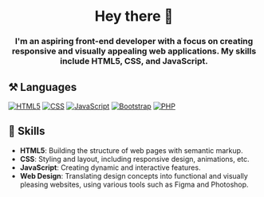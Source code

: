 <h1 align="center">Hey there 👋</h1>
<h3 align="center">I'm an aspiring front-end developer with a focus on creating responsive and visually appealing web applications. My skills include HTML5, CSS, and JavaScript.</h3>

<h2>⚒️ Languages</h2>

[![HTML5](https://img.shields.io/badge/HTML5-E34F26?style=for-the-badge&logo=html5&logoColor=white)](https://developer.mozilla.org/en-US/docs/Web/Guide/HTML/HTML5)
[![CSS](https://img.shields.io/badge/CSS-1572B6?style=for-the-badge&logo=css3&logoColor=white)](https://developer.mozilla.org/en-US/docs/Web/CSS)
[![JavaScript](https://img.shields.io/badge/JavaScript-F7DF1E?style=for-the-badge&logo=javascript&logoColor=black)](https://developer.mozilla.org/en-US/docs/Web/JavaScript)
[![Bootstrap](https://img.shields.io/badge/Bootstrap-984aff?style=for-the-badge&logo=bootstrap&logoColor=white)](https://developer.mozilla.org/en-US/docs/Web/JavaScript)
[![PHP](https://img.shields.io/badge/Php-984aff?style=for-the-badge&logo=php&logoColor=blue)](https://developer.mozilla.org/en-US/docs/Web/JavaScript)

<h2>💬 Skills</h2>

- **HTML5**: Building the structure of web pages with semantic markup.
- **CSS**: Styling and layout, including responsive design, animations, etc.
- **JavaScript**: Creating dynamic and interactive features.
- **Web Design**: Translating design concepts into functional and visually pleasing websites, using various tools such as Figma and Photoshop.

